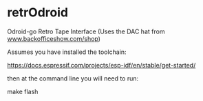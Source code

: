 # retrOdroid
Odroid-go Retro Tape Interface (Uses the DAC hat from www.backofficeshow.com/shop)

Assumes you have installed the toolchain:

https://docs.espressif.com/projects/esp-idf/en/stable/get-started/

then at the command line you will need to run:

make flash
